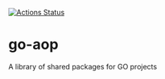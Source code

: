 [![Actions Status](https://github.com/jfbramlett/go-aop/workflows/Go/badge.svg)](https://github.com/jfbramlett/go-aop/actions)


# go-aop

A library of shared packages for GO projects
